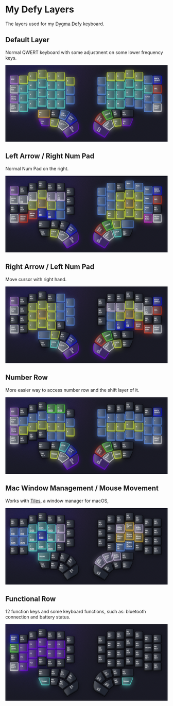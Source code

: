# My Defy Layers

The layers used for my [Dygma Defy](https://dygma.com/products/dygma-defy) keyboard.

## Default Layer

Normal QWERT keyboard with some adjustment on some lower frequency keys.

![L1](./L1.png)

## Left Arrow / Right Num Pad

Normal Num Pad on the right.

![L2](./L2.png)

## Right Arrow / Left Num Pad

Move cursor with right hand.

![L3](./L3.png)

## Number Row

More easier way to access number row and the shift layer of it.

![L4](./L4.png)

## Mac Window Management / Mouse Movement

Works with [Tiles](https://www.sempliva.com/tiles/), a window manager for macOS,

![L6](./L6.png)

## Functional Row

12 function keys and some keyboard functions, such as: bluetooth connection and battery status.

![L8](./L8.png)
